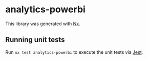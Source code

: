 # analytics-powerbi

This library was generated with [Nx](https://nx.dev).

## Running unit tests

Run `nx test analytics-powerbi` to execute the unit tests via [Jest](https://jestjs.io).
